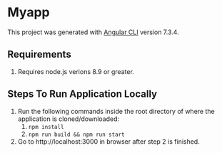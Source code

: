 # Myapp

This project was generated with [Angular CLI](https://github.com/angular/angular-cli) version 7.3.4.

## Requirements
1. Requires node.js verions 8.9 or greater.

## Steps To Run Application Locally
1. Run the following commands inside the root directory of where the application is cloned/downloaded: 
    1. `npm install`
    2. `npm run build && npm run start`
2. Go to http://localhost:3000 in browser after step 2 is finished.